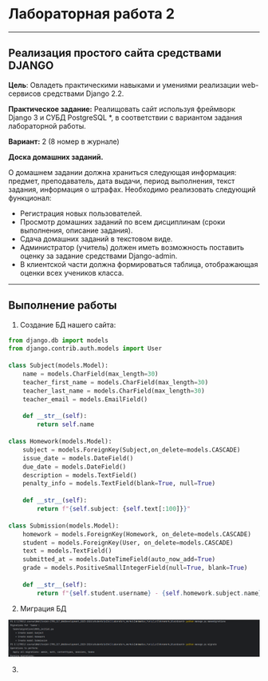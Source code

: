 # Лабораторная работа 2

---

## Реализация простого сайта средствами DJANGO

**Цель**: Овладеть практическими навыками и умениями реализации web-сервисов
средствами Django 2.2.

**Практическое задание:** Реалищовать сайт используя фреймворк Django 3 и СУБД PostgreSQL *, в соответствии с вариантом задания лабораторной работы.

**Вариант:** 2 (8 номер в журнале)

**Доска домашних заданий.**

О домашнем задании должна храниться следующая информация: предмет,
преподаватель, дата выдачи, период выполнения, текст задания, информация о штрафах.
Необходимо реализовать следующий функционал:

* Регистрация новых пользователей.
* Просмотр домашних заданий по всем дисциплинам (сроки выполнения, описание задания).
* Сдача домашних заданий в текстовом виде.
* Администратор (учитель) должен иметь возможность поставить оценку за задание средствами Django-admin.
* В клиентской части должна формироваться таблица, отображающая оценки
всех учеников класса.

---
 
## Выполнение работы

1. Создание БД нашего сайта:

~~~python
from django.db import models
from django.contrib.auth.models import User

class Subject(models.Model):
    name = models.CharField(max_length=30)
    teacher_first_name = models.CharField(max_length=30)
    teacher_last_name = models.CharField(max_length=30)
    teacher_email = models.EmailField()

    def __str__(self):
        return self.name

class Homework(models.Model):
    subject = models.ForeignKey(Subject,on_delete=models.CASCADE)
    issue_date = models.DateField()
    due_date = models.DateField()
    description = models.TextField()
    penalty_info = models.TextField(blank=True, null=True)

    def __str__(self):
        return f"{self.subject: {self.text[:100]}}"

class Submission(models.Model):
    homework = models.ForeignKey(Homework, on_delete=models.CASCADE)
    student = models.ForeignKey(User, on_delete=models.CASCADE)
    text = models.TextField()
    submitted_at = models.DateTimeField(auto_now_add=True)
    grade = models.PositiveSmallIntegerField(null=True, blank=True)

    def __str__(self):
        return f"{self.student.username} - {self.homework.subject.name}"
~~~

2. Миграция БД

![img.png](screenshots%2Fimg.png)

3. 
